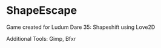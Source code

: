 # ShapeEscape
Game created for Ludum Dare 35: Shapeshift using Love2D 

Additional Tools: 
Gimp,
Bfxr
